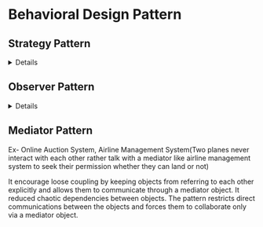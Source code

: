 ﻿# Behavioral Design Pattern
 ## Strategy Pattern
  
  <Details>

  A strategy Design Pattern is a behavioral design pattern that allows you to dynamically change the behavior of an object by encapsulating it into different strategies.

  This pattern enables an object to choose from multiple algorithms and behaviors at runtime, rather than statically choosing a single one.

  In simpler words, the Strategy Design Pattern provides a way to extract the behavior of an object into separate classes that can be swapped in and out at runtime.
  This enables the object to be more flexible and reusable, as different strategies can be easily added or modified in the future based on the requirement
  without changing the object's core code.

  ### Examples
  
  1. *Route planning* - Fastest route between source and destination in a particular location and here strategies can be defined by Car, by Bike, by Bus, by walking (which is faster in a city like Bangalore: joy:)
  2. *Sorting Algorithm* - Different sorting algorithms can be encapsulated into separate strategies and passed to an object that needs sorting.
  3. *Text formatting* - Different formatting strategies can be encapsulated into separate strategies and passed to an object that needs formatting.
  4. *Database access* - Different database access strategies can be encapsulated into separate strategies and passed to an object needing data from different sources.
  5. *Payment strategy* - Different payment methods can be encapsulated into separate strategies and passed to an object that needs to process payments.
  
  ### Componenents

  1. **Context** -  Object will delegate its behavior to the strategies. It will maintain a reference to strategy object.
  2. **Strategy Interface** - Define the behavior for all strategies.
  3. **Concrete Strategies** - Implement the Strategy interface. Each strategy encapsulates a specific behavior.

  </Details>

## Observer Pattern

  <Details>

  It is a design pattern that allows you to define a subscription mechanism to notify mutiple objects(subscribers)  about the event that are happening to the object they have subscribed.

  It defines a one-to-many dependency between objects so that when one object (the subject) changes state, all its dependents (observers) are notified and updated automatically.
  It primarily deals with the interaction and communication between objects, specifically focusing on how objects behave in response to changes in the state of other objects.

  ### Example
  
  1. Weather station is observed by various smart devices. The weather station maintains a list of registered devices. When there’s a change in weather conditions, the weather station notifies all devices about the update.
  2. Iphone product store is observed by a lot of people. Store maintains the list who wants to be notified , whenenever the product is availanle, its notifies all the person who have subscribed.

  ### use Case

  1. Use the Observer pattern when changes to the state of one object may require changing other objects, and the actual set of objects is unknown beforehand or changes dynamically.
  2. Use the pattern when some objects in your app must observe others, but only for a limited time or in specific cases.

  </Details>

## Mediator Pattern 

Ex- Online Auction System, Airline Management System(Two planes never interact with each other rather talk with a mediator like airline management system to seek their permission whether they can land or not)

It encourage loose coupling by keeping objects from referring to each other explicitly and allows them to communicate through a mediator object.
It reduced chaotic dependencies between objects. The pattern restricts direct communications between the objects 
and forces them to collaborate only via a mediator object.





